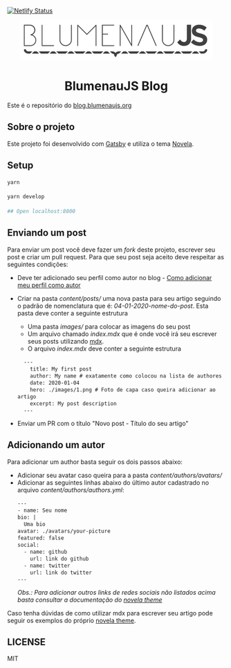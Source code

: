 [![Netlify Status](https://api.netlify.com/api/v1/badges/0b060e86-21f9-4a54-9df4-d034fe8d116c/deploy-status)](https://app.netlify.com/sites/blog-blumenaujs/deploys)

<p align="center">
  <a href="http://fw7.com.br/">
    <img src="https://github.com/blumenaujs/site/blob/master/assets/logo.png" />
  </a>
</p>

<h1 align="center">
  BlumenauJS Blog
</h1>

Este é o repositório do [blog.blumenaujs.org](https://blog.blumenaujs.org)

## Sobre o projeto

Este projeto foi desenvolvido com [Gatsby](https://www.gatsbyjs.org/) e utiliza o tema [Novela](https://github.com/narative/gatsby-theme-novela). 

## Setup

```sh
yarn

yarn develop

## Open localhost:8000
```

## Enviando um post

Para enviar um post você deve fazer um _fork_ deste projeto, escrever seu post e criar um pull request.
Para que seu post seja aceito deve respeitar as seguintes condições:

- Deve ter adicionado seu perfil como autor no blog - [Como adicionar meu perfil como autor](https://github.com/blumenaujs/blog#adicionando-um-autor)

- Criar na pasta _content/posts/_ uma nova pasta para seu artigo seguindo o padrão de nomenclatura que é: _04-01-2020-nome-do-post_. Esta pasta deve conter a seguinte estrutura
  - Uma pasta _images/_ para colocar as imagens do seu post
  - Um arquivo chamado _index.mdx_ que é onde você irá seu escrever seus posts utilizando [mdx](https://github.com/mdx-js/mdx).
  - O arquivo _index.mdx_ deve conter a seguinte estrutura
  ```
    ---
      title: My first post
      author: My name # exatamente como colocou na lista de authores
      date: 2020-01-04
      hero: ./images/1.png # Foto de capa caso queira adicionar ao artigo
      excerpt: My post description
    ---
  ```
- Enviar um PR com o título "Novo post - Título do seu artigo" 

## Adicionando um autor

Para adicionar um author basta seguir os dois passos abaixo:
- Adicionar seu avatar caso queira para a pasta _content/authors/avatars/_
- Adicionar as seguintes linhas abaixo do último autor cadastrado no arquivo _content/authors/authors.yml_:
  ```
  ---
  - name: Seu nome
  bio: |
    Uma bio
  avatar: ./avatars/your-picture
  featured: false
  social:
    - name: github
      url: link do github
    - name: twitter
      url: link do twitter
  ---
  ```
  _Obs.: Para adicionar outros links de redes sociais não listados acima basta consultar a documentação do [novela theme](https://github.com/narative/gatsby-theme-novela#step-5-adding-a-post)_

Caso tenha dúvidas de como utilizar mdx para escrever seu artigo pode seguir os exemplos do próprio [novela theme](https://github.com/narative/gatsby-theme-novela#step-5-adding-a-post).

## LICENSE

MIT
